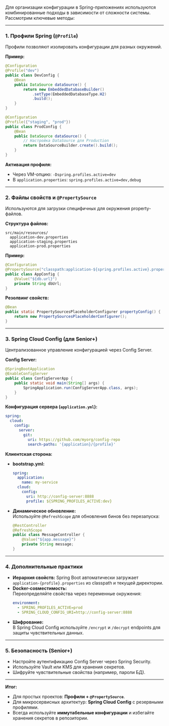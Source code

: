Для организации конфигурации в Spring-приложениях используются комбинированные подходы в зависимости от сложности системы. Рассмотрим ключевые методы:

---

### 1. **Профили Spring (`@Profile`)**
Профили позволяют изолировать конфигурации для разных окружений.

**Пример:**
```java
@Configuration
@Profile("dev")
public class DevConfig {
    @Bean
    public DataSource dataSource() {
        return new EmbeddedDatabaseBuilder()
            .setType(EmbeddedDatabaseType.H2)
            .build();
    }
}

@Configuration
@Profile({"staging", "prod"})
public class ProdConfig {
    @Bean
    public DataSource dataSource() {
        // Настройка DataSource для Production
        return DataSourceBuilder.create().build();
    }
}
```

**Активация профиля:**
- Через VM-опцию: `-Dspring.profiles.active=dev`
- В `application.properties`: `spring.profiles.active=dev,debug`

---

### 2. **Файлы свойств и `@PropertySource`**
Используются для загрузки специфичных для окружения property-файлов.

**Структура файлов:**
```
src/main/resources/
  application-dev.properties
  application-staging.properties
  application-prod.properties
```

**Пример:**
```java
@Configuration
@PropertySource("classpath:application-${spring.profiles.active}.properties")
public class AppConfig {
    @Value("${db.url}")
    private String dbUrl;
}
```

**Резолвинг свойств:**
```java
@Bean
public static PropertySourcesPlaceholderConfigurer propertyConfig() {
    return new PropertySourcesPlaceholderConfigurer();
}
```

---

### 3. **Spring Cloud Config (для Senior+)**
Централизованное управление конфигурацией через Config Server.

**Config Server:**
```java
@SpringBootApplication
@EnableConfigServer
public class ConfigServerApp {
    public static void main(String[] args) {
        SpringApplication.run(ConfigServerApp.class, args);
    }
}
```

**Конфигурация сервера (`application.yml`):**
```yaml
spring:
  cloud:
    config:
      server:
        git:
          uri: https://github.com/myorg/config-repo
          search-paths: '{application}/{profile}'
```

**Клиентская сторона:**
- **bootstrap.yml:**
  ```yaml
  spring:
    application:
      name: my-service
    cloud:
      config:
        uri: http://config-server:8888
        profile: ${SPRING_PROFILES_ACTIVE:dev}
  ```

- **Динамическое обновление:**  
  Используйте `@RefreshScope` для обновления бинов без перезапуска:
  ```java
  @RestController
  @RefreshScope
  public class MessageController {
      @Value("${app.message}")
      private String message;
  }
  ```

---

### 4. **Дополнительные практики**
- **Иерархия свойств:** Spring Boot автоматически загружает `application-{profile}.properties` из classpath и текущей директории.
- **Docker-совместимость:**  
  Переопределяйте свойства через переменные окружения:
  ```yaml
  environment:
    - SPRING_PROFILES_ACTIVE=prod
    - SPRING_CLOUD_CONFIG_URI=http://config-server:8888
  ```
- **Шифрование:**  
  В Spring Cloud Config используйте `/encrypt` и `/decrypt` endpoints для защиты чувствительных данных.

---

### 5. **Безопасность (Senior+)**
- Настройте аутентификацию Config Server через Spring Security.
- Используйте Vault или KMS для хранения секретов.
- Шифруйте чувствительные свойства (например, пароли БД).

---

**Итог:**
- Для простых проектов: **Профили + `@PropertySource`**.
- Для микросервисных архитектур: **Spring Cloud Config** с резервными профилями.
- Всегда используйте **иммутабельные конфигурации** и избегайте хранения секретов в репозитории.